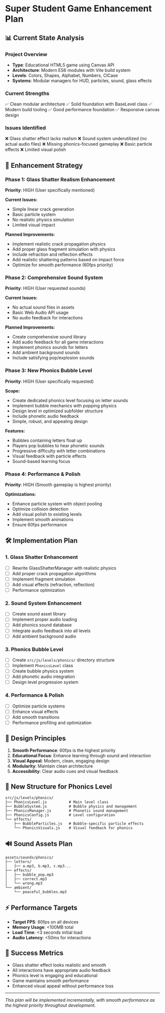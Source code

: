 # Super Student Game Enhancement Plan

## 📊 **Current State Analysis**

### Project Overview
- **Type**: Educational HTML5 game using Canvas API
- **Architecture**: Modern ES6 modules with Vite build system
- **Levels**: Colors, Shapes, Alphabet, Numbers, ClCase
- **Systems**: Modular managers for HUD, particles, sound, glass effects

### Current Strengths
✅ Clean modular architecture
✅ Solid foundation with BaseLevel class
✅ Modern build tooling
✅ Good performance foundation
✅ Responsive canvas design

### Issues Identified
❌ Glass shatter effect lacks realism
❌ Sound system underutilized (no actual audio files)
❌ Missing phonics-focused gameplay
❌ Basic particle effects
❌ Limited visual polish

## 🎯 **Enhancement Strategy**

### Phase 1: Glass Shatter Realism Enhancement
**Priority**: HIGH (User specifically mentioned)

**Current Issues:**
- Simple linear crack generation
- Basic particle system
- No realistic physics simulation
- Limited visual impact

**Planned Improvements:**
- Implement realistic crack propagation physics
- Add proper glass fragment simulation with physics
- Include refraction and reflection effects
- Add realistic shattering patterns based on impact force
- Optimize for smooth performance (60fps priority)

### Phase 2: Comprehensive Sound System
**Priority**: HIGH (User requested sounds)

**Current Issues:**
- No actual sound files in assets
- Basic Web Audio API usage
- No audio feedback for interactions

**Planned Improvements:**
- Create comprehensive sound library
- Add audio feedback for all game interactions
- Implement phonics sounds for letters
- Add ambient background sounds
- Include satisfying pop/explosion sounds

### Phase 3: New Phonics Bubble Level
**Priority**: HIGH (User specifically requested)

**Scope:**
- Create dedicated phonics level focusing on letter sounds
- Implement bubble mechanics with popping physics
- Design level in optimized subfolder structure
- Include phonetic audio feedback
- Simple, robust, and appealing design

**Features:**
- Bubbles containing letters float up
- Players pop bubbles to hear phonetic sounds
- Progressive difficulty with letter combinations
- Visual feedback with particle effects
- Sound-based learning focus

### Phase 4: Performance & Polish
**Priority**: HIGH (Smooth gameplay is highest priority)

**Optimizations:**
- Enhance particle system with object pooling
- Optimize collision detection
- Add visual polish to existing levels
- Implement smooth animations
- Ensure 60fps performance

## 🛠️ **Implementation Plan**

### 1. Glass Shatter Enhancement
- [ ] Rewrite GlassShatterManager with realistic physics
- [ ] Add proper crack propagation algorithms
- [ ] Implement fragment simulation
- [ ] Add visual effects (refraction, reflection)
- [ ] Performance optimization

### 2. Sound System Enhancement
- [ ] Create sound asset library
- [ ] Implement proper audio loading
- [ ] Add phonics sound database
- [ ] Integrate audio feedback into all levels
- [ ] Add ambient background audio

### 3. Phonics Bubble Level
- [ ] Create `src/js/levels/phonics/` directory structure
- [ ] Implement `PhonicsLevel` class
- [ ] Create bubble physics system
- [ ] Add phonetic audio integration
- [ ] Design level progression system

### 4. Performance & Polish
- [ ] Optimize particle systems
- [ ] Enhance visual effects
- [ ] Add smooth transitions
- [ ] Performance profiling and optimization

## 🎨 **Design Principles**

1. **Smooth Performance**: 60fps is the highest priority
2. **Educational Focus**: Enhance learning through sound and interaction
3. **Visual Appeal**: Modern, clean, engaging design
4. **Modularity**: Maintain clean architecture
5. **Accessibility**: Clear audio cues and visual feedback

## 📁 **New Structure for Phonics Level**

```
src/js/levels/phonics/
├── PhonicsLevel.js          # Main level class
├── BubbleSystem.js          # Bubble physics and management
├── PhonicsManager.js        # Phonetic sound management
├── PhonicsConfig.js         # Level configuration
└── effects/
    ├── BubbleParticles.js   # Bubble-specific particle effects
    └── PhonicsVisuals.js    # Visual feedback for phonics
```

## 🔊 **Sound Assets Plan**

```
assets/sounds/phonics/
├── letters/
│   ├── a.mp3, b.mp3, c.mp3...
├── effects/
│   ├── bubble_pop.mp3
│   ├── correct.mp3
│   └── wrong.mp3
└── ambient/
    └── peaceful_bubbles.mp3
```

## ⚡ **Performance Targets**

- **Target FPS**: 60fps on all devices
- **Memory Usage**: <100MB total
- **Load Time**: <3 seconds initial load
- **Audio Latency**: <50ms for interactions

## 🎯 **Success Metrics**

- Glass shatter effect looks realistic and smooth
- All interactions have appropriate audio feedback
- Phonics level is engaging and educational
- Game maintains smooth performance
- Enhanced visual appeal without performance loss

---

*This plan will be implemented incrementally, with smooth performance as the highest priority throughout development.*